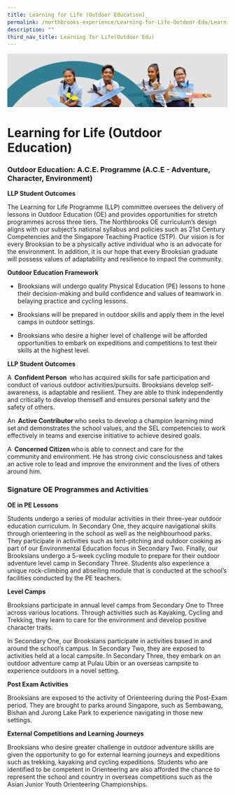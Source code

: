 ```yaml
---
title: Learning for Life (Outdoor Education)
permalink: /northbrooks-experience/Learning-for-Life-Outdoor-Edu/Learning-for-Life-Outdoor-Education/
description: ""
third_nav_title: Learning for Life(Outdoor Edu)
---
```

![](/images/northbrooks%20experience.jpg)

Learning for Life (Outdoor Education)
=====================================

### Outdoor Education: A.C.E. Programme (A.C.E - Adventure, Character, Environment)

**LLP Student Outcomes**

The Learning for Life Programme (LLP) committee oversees the delivery of lessons in Outdoor Education (OE) and provides opportunities for stretch programmes across three tiers. The Northbrooks OE curriculum’s design aligns with our subject’s national syllabus and policies such as 21st Century Competencies and the Singapore Teaching Practice (STP). Our vision is for every Brooksian to be a physically active individual who is an advocate for the environment. In addition, it is our hope that every Brooksian graduate will possess values of adaptability and resilience to impact the community.  

**Outdoor Education Framework**

* Brooksians will undergo quality Physical Education (PE) lessons to hone their decision-making and build confidence and values of teamwork in belaying practice and cycling lessons. 
* Brooksians will be prepared in outdoor skills and apply them in the level camps in outdoor settings. 

* Brooksians who desire a higher level of challenge will be afforded opportunities to embark on expeditions and competitions to test their skills at the highest level. 

**LLP Student Outcomes**

A  **Confident Person**  who has acquired skills for safe participation and conduct of various outdoor activities/pursuits. Brooksians develop self-awareness, is adaptable and resilient. They are able to think independently and critically to develop themself and ensures personal safety and the safety of others. 

An  **Active Contributor** who seeks to develop a champion learning mind set and demonstrates the school values, and the SEL competencies to work effectively in teams and exercise initiative to achieve desired goals. 

A  **Concerned Citizen** who is able to connect and care for the community and environment. He has strong civic consciousness and takes an active role to lead and improve the environment and the lives of others around him.

### Signature OE Programmes and Activities 

**OE in PE Lessons** 


Students undergo a series of modular activities in their three-year outdoor education curriculum. In Secondary One, they acquire navigational skills through orienteering in the school as well as the neighbourhood parks. They participate in activities such as tent-pitching and outdoor cooking as part of our Environmental Education focus in Secondary Two. Finally, our Brooksians undergo a 5-week cycling module to prepare for their outdoor adventure level camp in Secondary Three. Students also experience a unique rock-climbing and abseiling module that is conducted at the school’s facilities conducted by the PE teachers. 

 

**Level Camps** 

Brooksians participate in annual level camps from Secondary One to Three across various locations. Through activities such as Kayaking, Cycling and Trekking, they learn to care for the environment and develop positive character traits.  

In Secondary One, our Brooksians participate in activities based in and around the school’s campus. In Secondary Two, they are exposed to activities held at a local campsite. In Secondary Three, they embark on an outdoor adventure camp at Pulau Ubin or an overseas campsite to experience outdoors in a novel setting.  

 
**Post Exam Activities**

Brooksians are exposed to the activity of Orienteering during the Post-Exam period. They are brought to parks around Singapore, such as Sembawang, Bishan and Jurong Lake Park to experience navigating in those new settings.  

**External Competitions and Learning Journeys**

Brooksians who desire greater challenge in outdoor adventure skills are given the opportunity to go for external learning journeys and expeditions such as trekking, kayaking and cycling expeditions. Students who are identified to be competent in Orienteering are also afforded the chance to represent the school and country in overseas competitions such as the Asian Junior Youth Orienteering Championships.  